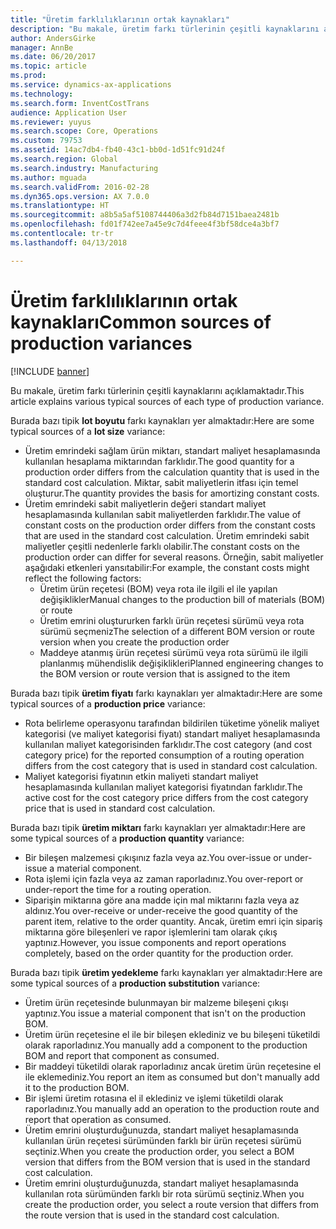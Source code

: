 ```yaml
---
title: "Üretim farklılıklarının ortak kaynakları"
description: "Bu makale, üretim farkı türlerinin çeşitli kaynaklarını açıklamaktadır."
author: AndersGirke
manager: AnnBe
ms.date: 06/20/2017
ms.topic: article
ms.prod: 
ms.service: dynamics-ax-applications
ms.technology: 
ms.search.form: InventCostTrans
audience: Application User
ms.reviewer: yuyus
ms.search.scope: Core, Operations
ms.custom: 79753
ms.assetid: 14ac7db4-fb40-43c1-bb0d-1d51fc91d24f
ms.search.region: Global
ms.search.industry: Manufacturing
ms.author: mguada
ms.search.validFrom: 2016-02-28
ms.dyn365.ops.version: AX 7.0.0
ms.translationtype: HT
ms.sourcegitcommit: a8b5a5af5108744406a3d2fb84d7151baea2481b
ms.openlocfilehash: fd01f742ee7a45e9c7d4feee4f3bf58dce4a3bf7
ms.contentlocale: tr-tr
ms.lasthandoff: 04/13/2018

---
```


# <a name="common-sources-of-production-variances"></a><span data-ttu-id="2bb55-103">Üretim farklılıklarının ortak kaynakları</span><span class="sxs-lookup"><span data-stu-id="2bb55-103">Common sources of production variances</span></span>

[!INCLUDE [banner](../includes/banner.md)]

<span data-ttu-id="2bb55-104">Bu makale, üretim farkı türlerinin çeşitli kaynaklarını açıklamaktadır.</span><span class="sxs-lookup"><span data-stu-id="2bb55-104">This article explains various typical sources of each type of production variance.</span></span> 

<span data-ttu-id="2bb55-105">Burada bazı tipik **lot boyutu** farkı kaynakları yer almaktadır:</span><span class="sxs-lookup"><span data-stu-id="2bb55-105">Here are some typical sources of a **lot size** variance:</span></span>

-   <span data-ttu-id="2bb55-106">Üretim emrindeki sağlam ürün miktarı, standart maliyet hesaplamasında kullanılan hesaplama miktarından farklıdır.</span><span class="sxs-lookup"><span data-stu-id="2bb55-106">The good quantity for a production order differs from the calculation quantity that is used in the standard cost calculation.</span></span> <span data-ttu-id="2bb55-107">Miktar, sabit maliyetlerin itfası için temel oluşturur.</span><span class="sxs-lookup"><span data-stu-id="2bb55-107">The quantity provides the basis for amortizing constant costs.</span></span>
-   <span data-ttu-id="2bb55-108">Üretim emrindeki sabit maliyetlerin değeri standart maliyet hesaplamasında kullanılan sabit maliyetlerden farklıdır.</span><span class="sxs-lookup"><span data-stu-id="2bb55-108">The value of constant costs on the production order differs from the constant costs that are used in the standard cost calculation.</span></span> <span data-ttu-id="2bb55-109">Üretim emrindeki sabit maliyetler çeşitli nedenlerle farklı olabilir.</span><span class="sxs-lookup"><span data-stu-id="2bb55-109">The constant costs on the production order can differ for several reasons.</span></span> <span data-ttu-id="2bb55-110">Örneğin, sabit maliyetler aşağıdaki etkenleri yansıtabilir:</span><span class="sxs-lookup"><span data-stu-id="2bb55-110">For example, the constant costs might reflect the following factors:</span></span>
    -   <span data-ttu-id="2bb55-111">Üretim ürün reçetesi (BOM) veya rota ile ilgili el ile yapılan değişiklikler</span><span class="sxs-lookup"><span data-stu-id="2bb55-111">Manual changes to the production bill of materials (BOM) or route</span></span>
    -   <span data-ttu-id="2bb55-112">Üretim emrini oluştururken farklı ürün reçetesi sürümü veya rota sürümü seçmeniz</span><span class="sxs-lookup"><span data-stu-id="2bb55-112">The selection of a different BOM version or route version when you create the production order</span></span>
    -   <span data-ttu-id="2bb55-113">Maddeye atanmış ürün reçetesi sürümü veya rota sürümü ile ilgili planlanmış mühendislik değişiklikleri</span><span class="sxs-lookup"><span data-stu-id="2bb55-113">Planned engineering changes to the BOM version or route version that is assigned to the item</span></span>

<span data-ttu-id="2bb55-114">Burada bazı tipik **üretim fiyatı** farkı kaynakları yer almaktadır:</span><span class="sxs-lookup"><span data-stu-id="2bb55-114">Here are some typical sources of a **production price** variance:</span></span>

-   <span data-ttu-id="2bb55-115">Rota belirleme operasyonu tarafından bildirilen tüketime yönelik maliyet kategorisi (ve maliyet kategorisi fiyatı) standart maliyet hesaplamasında kullanılan maliyet kategorisinden farklıdır.</span><span class="sxs-lookup"><span data-stu-id="2bb55-115">The cost category (and cost category price) for the reported consumption of a routing operation differs from the cost category that is used in standard cost calculation.</span></span>
-   <span data-ttu-id="2bb55-116">Maliyet kategorisi fiyatının etkin maliyeti standart maliyet hesaplamasında kullanılan maliyet kategorisi fiyatından farklıdır.</span><span class="sxs-lookup"><span data-stu-id="2bb55-116">The active cost for the cost category price differs from the cost category price that is used in standard cost calculation.</span></span>

<span data-ttu-id="2bb55-117">Burada bazı tipik **üretim miktarı** farkı kaynakları yer almaktadır:</span><span class="sxs-lookup"><span data-stu-id="2bb55-117">Here are some typical sources of a **production quantity** variance:</span></span>

-   <span data-ttu-id="2bb55-118">Bir bileşen malzemesi çıkışınız fazla veya az.</span><span class="sxs-lookup"><span data-stu-id="2bb55-118">You over-issue or under-issue a material component.</span></span>
-   <span data-ttu-id="2bb55-119">Rota işlemi için fazla veya az zaman raporladınız.</span><span class="sxs-lookup"><span data-stu-id="2bb55-119">You over-report or under-report the time for a routing operation.</span></span>
-   <span data-ttu-id="2bb55-120">Siparişin miktarına göre ana madde için mal miktarını fazla veya az aldınız.</span><span class="sxs-lookup"><span data-stu-id="2bb55-120">You over-receive or under-receive the good quantity of the parent item, relative to the order quantity.</span></span> <span data-ttu-id="2bb55-121">Ancak, üretim emri için sipariş miktarına göre bileşenleri ve rapor işlemlerini tam olarak çıkış yaptınız.</span><span class="sxs-lookup"><span data-stu-id="2bb55-121">However, you issue components and report operations completely, based on the order quantity for the production order.</span></span>

<span data-ttu-id="2bb55-122">Burada bazı tipik **üretim yedekleme** farkı kaynakları yer almaktadır:</span><span class="sxs-lookup"><span data-stu-id="2bb55-122">Here are some typical sources of a **production substitution** variance:</span></span>

-   <span data-ttu-id="2bb55-123">Üretim ürün reçetesinde bulunmayan bir malzeme bileşeni çıkışı yaptınız.</span><span class="sxs-lookup"><span data-stu-id="2bb55-123">You issue a material component that isn't on the production BOM.</span></span>
-   <span data-ttu-id="2bb55-124">Üretim ürün reçetesine el ile bir bileşen eklediniz ve bu bileşeni tüketildi olarak raporladınız.</span><span class="sxs-lookup"><span data-stu-id="2bb55-124">You manually add a component to the production BOM and report that component as consumed.</span></span>
-   <span data-ttu-id="2bb55-125">Bir maddeyi tüketildi olarak raporladınız ancak üretim ürün reçetesine el ile eklemediniz.</span><span class="sxs-lookup"><span data-stu-id="2bb55-125">You report an item as consumed but don't manually add it to the production BOM.</span></span>
-   <span data-ttu-id="2bb55-126">Bir işlemi üretim rotasına el il eklediniz ve işlemi tüketildi olarak raporladınız.</span><span class="sxs-lookup"><span data-stu-id="2bb55-126">You manually add an operation to the production route and report that operation as consumed.</span></span>
-   <span data-ttu-id="2bb55-127">Üretim emrini oluşturduğunuzda, standart maliyet hesaplamasında kullanılan ürün reçetesi sürümünden farklı bir ürün reçetesi sürümü seçtiniz.</span><span class="sxs-lookup"><span data-stu-id="2bb55-127">When you create the production order, you select a BOM version that differs from the BOM version that is used in the standard cost calculation.</span></span>
-   <span data-ttu-id="2bb55-128">Üretim emrini oluşturduğunuzda, standart maliyet hesaplamasında kullanılan rota sürümünden farklı bir rota sürümü seçtiniz.</span><span class="sxs-lookup"><span data-stu-id="2bb55-128">When you create the production order, you select a route version that differs from the route version that is used in the standard cost calculation.</span></span>





